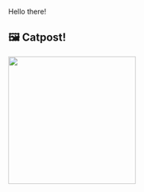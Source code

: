 Hello there!



## 🖼️ Catpost!

<sub>
    <img src="https://cdn2.thecatapi.com/images/a4m.jpg" height="256">
</sub>

